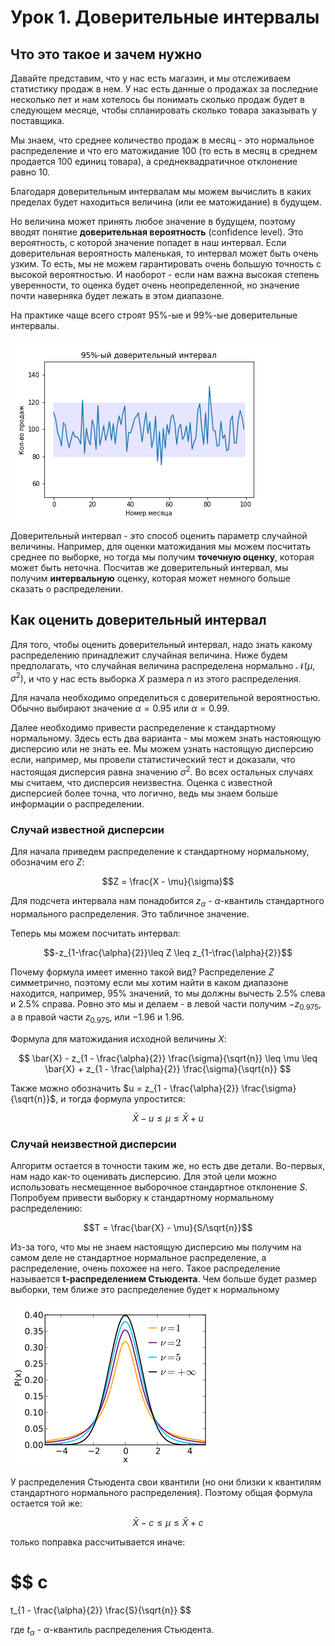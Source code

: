 # Урок 1. Доверительные интервалы

## Что это такое и зачем нужно

Давайте представим, что у нас есть магазин, и мы отслеживаем статистику продаж в нем. У нас есть данные о продажах за последние несколько лет и нам хотелось бы понимать сколько продаж будет в следующем месяце, чтобы спланировать сколько товара заказывать у поставщика.

Мы знаем, что среднее количество продаж в месяц - это нормальное распределение и что его матожидание 100 (то есть в месяц в среднем продается 100 единиц товара), а среднеквадратичное отклонение равно 10.

Благодаря доверительным интервалам мы можем вычислить в каких пределах будет находиться величина (или ее матожидание) в будущем.

Но величина может принять любое значение в будущем, поэтому вводят понятие **доверительная вероятность** (confidence level). Это вероятность, с которой значение попадет в наш интервал. Если доверительная вероятность маленькая, то интервал может быть очень узким. То есть, мы не можем гарантировать очень большую точность с высокой вероятностью. И наоборот - если нам важна высокая степень уверенности, то оценка будет очень неопределенной, но значение почти наверняка будет лежать в этом диапазоне.

На практике чаще всего строят 95%-ые и 99%-ые доверительные интервалы.

![conf_interval](../images/conf_int_example.png)

Доверительный интервал - это способ оценить параметр случайной величины. Например, для оценки матожидания мы можем посчитать среднее по выборке, но тогда мы получим **точечную оценку**, которая может быть неточна. Посчитав же доверительный интервал, мы получим **интервальную** оценку, которая может немного больше сказать о распределении.

## Как оценить доверительный интервал

Для того, чтобы оценить доверительный интервал, надо знать какому распределению принадлежит случайная величина. Ниже будем предполагать, что случайная величина распределена нормально $\mathcal{N}(\mu, \sigma^2)$, и что у нас есть выборка $X$ размера $n$ из этого распределения.

Для начала необходимо определиться с доверительной вероятностью. Обычно выбирают значение $\alpha=0.95$ или $\alpha=0.99$.

Далее необходимо привести распределение к стандартному нормальному. Здесь есть два варианта - мы можем знать настояющую дисперсию или не знать ее. Мы можем узнать настоящую дисперсию если, например, мы провели статистический тест и доказали, что настоящая дисперсия равна значению $\sigma^2$. Во всех остальных случаях мы считаем, что дисперсия неизвестна. Оценка с известной дисперсией более точна, что логично, ведь мы знаем больше информации о распределении.

### Случай известной дисперсии

Для начала приведем распределение к стандартному нормальному, обозначим его $Z$:

$$Z = \frac{X - \mu}{\sigma}$$

Для подсчета интервала нам понадобится $z_\alpha$ - $\alpha$-квантиль стандартного нормального распределения. Это табличное значение.

Теперь мы можем посчитать интервал:

$$-z_{1-\frac{\alpha}{2}}\leq Z \leq z_{1-\frac{\alpha}{2}}$$

Почему формула имеет именно такой вид? Распределение $Z$ симметрично, поэтому если мы хотим найти в каком диапазоне находится, например, 95% значений, то мы должны вычесть 2.5% слева и 2.5% справа. Ровно это мы и делаем - в левой части получим $-z_{0.975}$, а в правой части $z_{0.975}$, или $-1.96$ и $1.96$.

Формула для матожидания исходной величины $X$:

$$
\bar{X} - z_{1 - \frac{\alpha}{2}} \frac{\sigma}{\sqrt{n}}
\leq
\mu
\leq
\bar{X} + z_{1 - \frac{\alpha}{2}} \frac{\sigma}{\sqrt{n}}
$$

Также можно обозначить $u = z_{1 - \frac{\alpha}{2}} \frac{\sigma}{\sqrt{n}}$, и тогда формула упростится:

$$
\bar{X} - u
\leq
\mu
\leq
\bar{X} + u
$$

### Случай неизвестной дисперсии

Алгоритм остается в точности таким же, но есть две детали. Во-первых, нам надо как-то оценивать дисперсию. Для этой цели можно использовать несмещенное выборочное стандартное отклонение $S$. Попробуем привести выборку к стандартному нормальному распределению:

$$T = \frac{\bar{X} - \mu}{S/\sqrt{n}}$$

Из-за того, что мы не знаем настоящую дисперсию мы получим на самом деле не стандартное нормальное распределение, а распределение, очень похожее на него. Такое распределение называется **t-распределением Стьюдента**. Чем больше будет размер выборки, тем ближе это распределение будет к нормальному

![student](../images/student_t_distr.png)

У распределения Стьюдента свои квантили (но они близки к квантилям стандартного нормального распределения). Поэтому общая формула остается той же:

$$
\bar{X} - c
\leq
\mu
\leq
\bar{X} + c
$$

только поправка рассчитывается иначе:

$$
c
=
t_{1 - \frac{\alpha}{2}} \frac{S}{\sqrt{n}}
$$

где $t_\alpha$ - $\alpha$-квантиль распределения Стьюдента.
